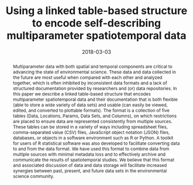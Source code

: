 ---
abstract: "Multiparameter data with both spatial and temporal components are critical to advancing the state of environmental science. These data and data collected in the future are most useful when compared with each other and analyzed together, which is often inhibited by inconsistent data formats and a lack of structured documentation provided by researchers and (or) data repositories. In this paper we describe a linked table-based structure that encodes multiparameter spatiotemporal data and their documentation that is both flexible (able to store a wide variety of data sets) and usable (can easily be viewed, edited, and converted to plottable formats). The format is a collection of five tables (Data, Locations, Params, Data Sets, and Columns), on which restrictions are placed to ensure data are represented consistently from multiple sources. These tables can be stored in a variety of ways including spreadsheet files, comma-separated value (CSV) files, JavaScript object notation (JSON) files, databases, or objects in a software environment such as R or Python. A toolkit for users of R statistical software was also developed to facilitate converting data to and from the data format. We have used this format to combine data from multiple sources with minimal metadata loss and to effectively archive and communicate the results of spatiotemporal studies. We believe that this format and associated discussion of data and data storage will facilitate increased synergies between past, present, and future data sets in the environmental science community."
authors: ["Dewey W. Dunnington", "Ian S. Spooner"]
date: "2018-03-03"
doi: "10.1139/facets-2017-0026"
featured: false
image:
  caption: ""
  focal_point: ""
  preview_only: false
projects: []
publication: "FACETS"
publication_short: ""
publication_types: ["2"]
summary: ""
tags: []
title: "Using a linked table-based structure to encode self-describing multiparameter spatiotemporal data"
url_code: ""
url_dataset: ""
url_pdf: "https://www.facetsjournal.com/doi/pdf/10.1139/facets-2017-0026"
url_poster: ""
url_project: ""
url_slides: ""
url_source: ""
url_video: ""
---